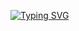 [![Typing SVG](https://readme-typing-svg.herokuapp.com?font=Neuton&size=25&color=30FF40&background=000000&center=true&vCenter=true&width=360&height=60&lines=Hello+World%2C+I'm+MrKAUSAR+Here;today+I+will+tell+you+;Fuck+All+Programer;200+Decompile+File+Free;So+Let's+Enjoy+Everybody+%3)](https://git.io/typing-svg)

